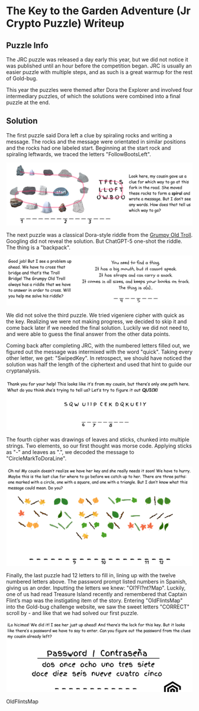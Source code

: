 # The Key to the Garden Adventure (Jr Crypto Puzzle) Writeup

## Puzzle Info

The JRC puzzle was released a day early this year, but we did not notice it was published until an hour before the competition began. JRC is usually an easier puzzle with multiple steps, and as such is a great warmup for the rest of Gold-bug.

This year the puzzles were themed after Dora the Explorer and involved four intermediary puzzles, of which the solutions were combined into a final puzzle at the end.

## Solution

The first puzzle said Dora left a clue by spiraling rocks and writing a message. The rocks and the message were orientated in similar positions and the rocks had one labeled start. Beginning at the start rock and spiraling leftwards, we traced the letters "FollowBootsLeft".

![Rocks arranged in left-turning spiral next to letters arranged in three rows: TFELS LLOFT OWBOO](./assets/jrc-1.png)

The next puzzle was a classical Dora-style riddle from the [Grumpy Old Troll](https://dora.fandom.com/wiki/List_of_the_Grumpy_Old_Troll%27s_riddles). Googling did not reveal the solution. But ChatGPT-5 one-shot the riddle. The thing is a "backpack".

![Riddle: "You need to find a thing. It has a big mouth, but cannot speak.  It has straps and can carry a snack. It comes in all sizes, and keeps your books on track. The thing is a(n)..."](./assets/jrc-2.png)

We did not solve the third puzzle. We tried vigeniere cipher with quick as the key. Realizing we were not making progress, we decided to skip it and come back later if we needed the final solution. Luckily we did not need to, and were able to guess the final answer from the other data points.

Coming back after completing JRC, with the numbered letters filled out, we figured out the message was intermixed with the word "quick". Taking every other letter, we get: "SwipedKey". In retrospect, we should have noticed the solution was half the length of the ciphertext and used that hint to guide our cryptanalysis.

![Cipher: "SQWUIIPCEKDQKUEIY". Key: "QUICK"](./assets/jrc-3.png)

The fourth cipher was drawings of leaves and sticks, chunked into multiple strings. Two elements, so our first thought was morse code. Applying sticks as "-" and leaves as ".", we decoded the message to "CircleMarkToDoraLine".

![Leaves and sticks arranged into 12 strings](./assets/jrc-4.png)

Finally, the last puzzle had 12 letters to fill in, lining up with the twelve numbered letters above. The password prompt listed numbers in Spanish, giving us an order. Inputting the letters we knew: "Ol?Fl?nt?Map". Luckily, one of us had read Treasure Island recently and remembered that Captain Flint’s map was the instigating item of the story. Entering "OldFlintsMap" into the Gold-bug challenge website, we saw the sweet letters "CORRECT" scroll by - and like that we had solved our first puzzle.

![dos once ocho uno tres siete doce diez seis nueve cuatro cinco](./assets/jrc-5.png)

<result>OldFlintsMap</result>
